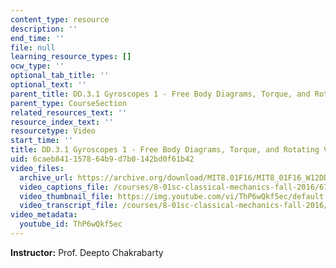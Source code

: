 ```yaml
---
content_type: resource
description: ''
end_time: ''
file: null
learning_resource_types: []
ocw_type: ''
optional_tab_title: ''
optional_text: ''
parent_title: DD.3.1 Gyroscopes 1 - Free Body Diagrams, Torque, and Rotating Vectors
parent_type: CourseSection
related_resources_text: ''
resource_index_text: ''
resourcetype: Video
start_time: ''
title: DD.3.1 Gyroscopes 1 - Free Body Diagrams, Torque, and Rotating Vectors
uid: 6caeb841-1578-64b9-d7b0-142bd0f61b42
video_files:
  archive_url: https://archive.org/download/MIT8.01F16/MIT8_01F16_W12DD01_360p.mp4
  video_captions_file: /courses/8-01sc-classical-mechanics-fall-2016/673151edcc585c7085d0c9108ee6f954_ThP6wQkf5ec.vtt
  video_thumbnail_file: https://img.youtube.com/vi/ThP6wQkf5ec/default.jpg
  video_transcript_file: /courses/8-01sc-classical-mechanics-fall-2016/f2beed8ce023c28f102b9df362af5c04_ThP6wQkf5ec.pdf
video_metadata:
  youtube_id: ThP6wQkf5ec
---
```


**Instructor:** Prof. Deepto Chakrabarty